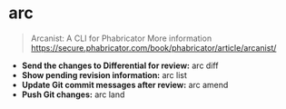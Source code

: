 # arc
> Arcanist: A CLI for Phabricator
> More information <https://secure.phabricator.com/book/phabricator/article/arcanist/>
- **Send the changes to Differential for review:**
arc diff
- **Show pending revision information:**
arc list
- **Update Git commit messages after review:**
arc amend
- **Push Git changes:**
arc land
